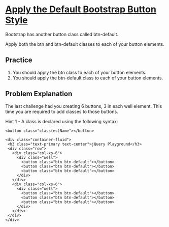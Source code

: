 # [Apply the Default Bootstrap Button Style](https://www.freecodecamp.org/learn/front-end-development-libraries/bootstrap/apply-the-default-bootstrap-button-style)

Bootstrap has another button class called btn-default.

Apply both the btn and btn-default classes to each of your button elements.

## Practice
1. You should apply the btn class to each of your button elements.
2. You should apply the btn-default class to each of your button elements.

## Problem Explanation
The last challenge had you creating 6 buttons, 3 in each well element. This time you are required to add classes to those buttons.

Hint 1 - A class is declared using the following syntax:
```
<button class="class(es)Name"></button>
```
 
 ```
 <div class="container-fluid">
  <h3 class="text-primary text-center">jQuery Playground</h3>
  <div class="row">
    <div class="col-xs-6">
      <div class="well">
        <button class="btn btn-default"></button>
        <button class="btn btn-default"></button>
        <button class="btn btn-default"></button>
      </div>
    </div>
    <div class="col-xs-6">
      <div class="well">
        <button class="btn btn-default"></button>
        <button class="btn btn-default"></button>
        <button class="btn btn-default"></button>
      </div>
    </div>
  </div>
</div>
```